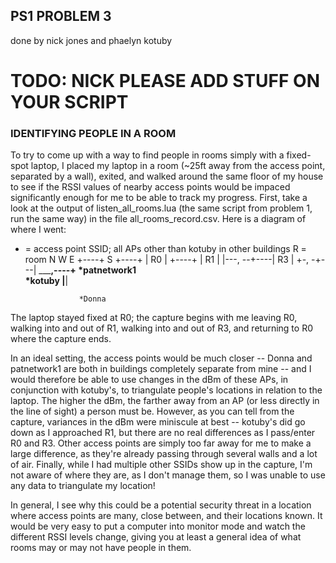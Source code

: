 PS1 PROBLEM 3
-------------
done by nick jones and phaelyn kotuby

# TODO: NICK PLEASE ADD STUFF ON YOUR SCRIPT

### IDENTIFYING PEOPLE IN A ROOM
To try to come up with a way to find people in rooms simply with a fixed-spot 
laptop, I placed my laptop in a room (~25ft away from the access point, separated 
by a wall), exited, and walked around the same floor of my house to see if 
the RSSI values of nearby access points would be impaced significantly enough 
for me to be able to track my progress. First, take a look at the output of 
listen_all_rooms.lua (the same script from problem 1, run the same way) in the 
file all_rooms_record.csv. Here is a diagram of where I went:

* = access point SSID; all APs other than kotuby in other buildings
R = room
 N
W E                +----+
 S     +----+      | R0 |    +----+
       | R1 |   |---, --+----| R3 |
       +-, -+---| ___________,----+                   *patnetwork1   
*kotuby  |________| 


                  *Donna

The laptop stayed fixed at R0; the capture begins with me leaving R0, walking 
into and out of R1, walking into and out of R3, and returning to R0 where the 
capture ends.

In an ideal setting, the access points would be much closer -- Donna and 
patnetwork1 are both in buildings completely separate from mine -- and I 
would therefore be able to use changes in the dBm of these APs, in conjunction 
with kotuby's, to triangulate people's locations in relation to the laptop. The 
higher the dBm, the farther away from an AP (or less directly in the line of sight)
a person must be. However, as you can tell from the capture, variances in the dBm
were miniscule at best -- kotuby's did go down as I approached R1, but there are
no real differences as I pass/enter R0 and R3. Other access points are simply too 
far away for me to make a large difference, as they're already passing through 
several walls and a lot of air. Finally, while I had multiple other SSIDs show 
up in the capture, I'm not aware of where they are, as I don't manage them, so 
I was unable to use any data to triangulate my location!

In general, I see why this could be a potential security threat in a location 
where access points are many, close between, and their locations known. It would 
be very easy to put a computer into monitor mode and watch the different RSSI 
levels change, giving you at least a general idea of what rooms may or may not 
have people in them. 

